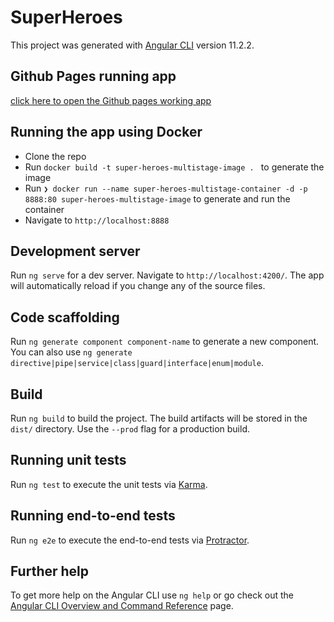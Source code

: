 # SuperHeroes

This project was generated with [Angular CLI](https://github.com/angular/angular-cli) version 11.2.2.

## Github Pages running app

[click here to open the Github pages working app](https://adriandanielgarcia.github.io/super-heroes/)

## Running the app using Docker

* Clone the repo
* Run `docker build -t super-heroes-multistage-image . ` to generate the image
* Run `❯ docker run --name super-heroes-multistage-container -d -p 8888:80 super-heroes-multistage-image` to generate and run the container
* Navigate to `http://localhost:8888`

## Development server

Run `ng serve` for a dev server. Navigate to `http://localhost:4200/`. The app will automatically reload if you change any of the source files.

## Code scaffolding

Run `ng generate component component-name` to generate a new component. You can also use `ng generate directive|pipe|service|class|guard|interface|enum|module`.

## Build

Run `ng build` to build the project. The build artifacts will be stored in the `dist/` directory. Use the `--prod` flag for a production build.

## Running unit tests

Run `ng test` to execute the unit tests via [Karma](https://karma-runner.github.io).

## Running end-to-end tests

Run `ng e2e` to execute the end-to-end tests via [Protractor](http://www.protractortest.org/).

## Further help

To get more help on the Angular CLI use `ng help` or go check out the [Angular CLI Overview and Command Reference](https://angular.io/cli) page.

